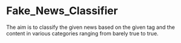 # Fake_News_Classifier
The aim is to classify the given news based on the given tag and the  content in various categories ranging from barely true to true.
